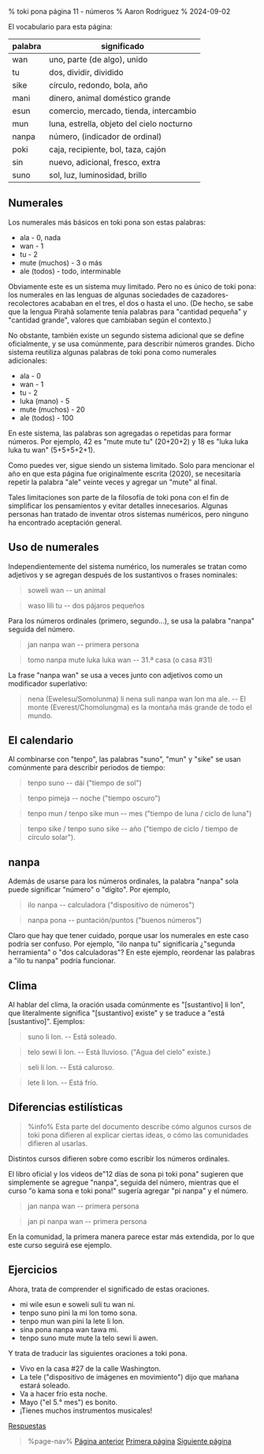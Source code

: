 % toki pona página 11 - números
% Aaron Rodriguez
% 2024-09-02

El vocabulario para esta página:

| palabra   | significado                               |
|-----------|-------------------------------------------|
| wan       | uno, parte (de algo), unido               |
| tu        | dos, dividir, dividido                    |
| sike      | círculo, redondo, bola, año               |
| mani      | dinero, animal doméstico grande           |
| esun      | comercio, mercado, tienda, intercambio    |
| mun       | luna, estrella, objeto del cielo nocturno |
| nanpa     | número, (indicador de ordinal)            |
| poki      | caja, recipiente, bol, taza, cajón        |
| sin       | nuevo, adicional, fresco, extra           |
| suno      | sol, luz, luminosidad, brillo             |

## Numerales

Los numerales más básicos en toki pona son estas palabras:

* ala - 0, nada
* wan - 1
* tu - 2
* mute (muchos) - 3 o más
* ale (todos) - todo, interminable

Obviamente este es un sistema muy limitado. Pero no es único de toki
pona: los numerales en las lenguas de algunas sociedades de cazadores-recolectores acababan en el
tres, el dos o hasta el uno. (De hecho, se sabe que la lengua Pirahã solamente tenía 
palabras para "cantidad pequeña" y "cantidad grande", valores que cambiaban
según el contexto.)

No obstante, también existe un segundo sistema adicional que se define oficialmente,
y se usa comúnmente, para describir números grandes. Dicho sistema reutiliza algunas palabras de toki pona
como numerales adicionales:

* ala - 0
* wan - 1
* tu - 2
* luka (mano) - 5
* mute (muchos) - 20
* ale (todos) - 100

En este sistema, las palabras son agregadas o repetidas para formar números. Por
ejemplo, 42 es "mute mute tu" (20+20+2) y 18 es "luka luka luka tu wan"
(5+5+5+2+1).

Como puedes ver, sigue siendo un sistema limitado. Solo para mencionar el año en
que esta página fue originalmente escrita (2020), se necesitaría repetir
la palabra "ale" veinte veces y agregar un "mute" al final.

Tales limitaciones son parte de la filosofía de toki pona con el fin de simplificar los pensamientos 
y evitar detalles innecesarios. Algunas personas han tratado de inventar otros
sistemas numéricos, pero ninguno ha encontrado aceptación general.

   
## Uso de numerales

Independientemente del sistema numérico, los numerales se tratan como adjetivos y se agregan
después de los sustantivos o frases nominales:

> soweli wan -- un animal

> waso lili tu -- dos pájaros pequeños

Para los números ordinales (primero, segundo...), se usa la palabra "nanpa" seguida 
del número.

> jan nanpa wan -- primera persona

> tomo nanpa mute luka luka wan -- 31.ª casa (o casa #31)

La frase "nanpa wan" se usa a veces junto con adjetivos como un modificador 
superlativo:

> nena (Ewelesu/Somolunma) li nena suli nanpa wan lon ma ale. -- El monte
> (Everest/Chomolungma) es la montaña más grande de todo el mundo.

## El calendario

Al combinarse con "tenpo", las palabras "suno", "mun" y "sike" se usan comúnmente
para describir periodos de tiempo:

> tenpo suno -- dái ("tiempo de sol")

> tenpo pimeja -- noche ("tiempo oscuro")

> tenpo mun / tenpo sike mun -- mes ("tiempo de luna / ciclo de luna")

> tenpo sike / tenpo suno sike -- año ("tiempo de ciclo / tiempo de círculo solar").

## nanpa

Además de usarse para los números ordinales, la palabra "nanpa" sola puede significar
"número" o "dígito". Por ejemplo,

> ilo nanpa -- calculadora ("dispositivo de números")

> nanpa pona -- puntación/puntos ("buenos números")

Claro que hay que tener cuidado, porque usar los numerales en este
caso podría ser confuso. Por ejemplo, "ilo nanpa tu" significaría ¿"segunda herramienta"
o "dos calculadoras"? En este ejemplo, reordenar las palabras a "ilo tu
nanpa" podría funcionar.

## Clima

Al hablar del clima, la oración usada comúnmente es "[sustantivo] li lon", que
literalmente significa "[sustantivo] existe" y se traduce a "está [sustantivo]". Ejemplos:

> suno li lon. -- Está soleado.

> telo sewi li lon. -- Está lluvioso. ("Agua del cielo" existe.)

> seli li lon. -- Está caluroso.

> lete li lon. -- Está frío.

## Diferencias estilísticas

> %info%
> Esta parte del documento describe cómo algunos cursos de toki pona difieren al
> explicar ciertas ideas, o cómo las comunidades difieren al usarlas.

Distintos cursos difieren sobre como escribir los números ordinales.

El libro oficial y los videos de"12 días de sona pi toki pona" sugieren que simplemente
se agregue "nanpa", seguida del número, mientras que el curso "o kama sona e toki pona!"
sugería agregar "pi nanpa" y el número.

> jan nanpa wan -- primera persona

> jan pi nanpa wan -- primera persona 

En la comunidad, la primera manera parece estar más extendida, por lo que este curso
seguirá ese ejemplo.

## Ejercicios

Ahora, trata de comprender el significado de estas oraciones.

* mi wile esun e soweli suli tu wan ni. 
* tenpo suno pini la mi lon tomo sona.
* tenpo mun wan pini la lete li lon.
* sina pona nanpa wan tawa mi.
* tenpo suno mute mute la telo sewi li awen.

Y trata de traducir las siguientes oraciones a toki pona.

* Vivo en la casa #27 de la calle Washington.
* La tele ("dispositivo de imágenes en movimiento") dijo que mañana estará soleado.
* Va a hacer frío esta noche.
* Mayo ("el 5.° mes") es bonito.
* ¡Tienes muchos instrumentos musicales!

[Respuestas](es/answers#p11)

> %page-nav%
> [Página anterior](es/10)
> [Primera página](es)
> [Siguiente página](es/12)
